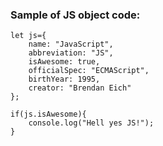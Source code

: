 ### Sample of JS object code:

```
let js={
    name: "JavaScript",
    abbreviation: "JS",
    isAwesome: true,
    officialSpec: "ECMAScript",
    birthYear: 1995,
    creator: "Brendan Eich"
};

if(js.isAwesome){
    console.log("Hell yes JS!");
}


```

